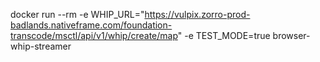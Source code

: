 docker run --rm -e WHIP_URL="https://vulpix.zorro-prod-badlands.nativeframe.com/foundation-transcode/msctl/api/v1/whip/create/map" -e TEST_MODE=true browser-whip-streamer